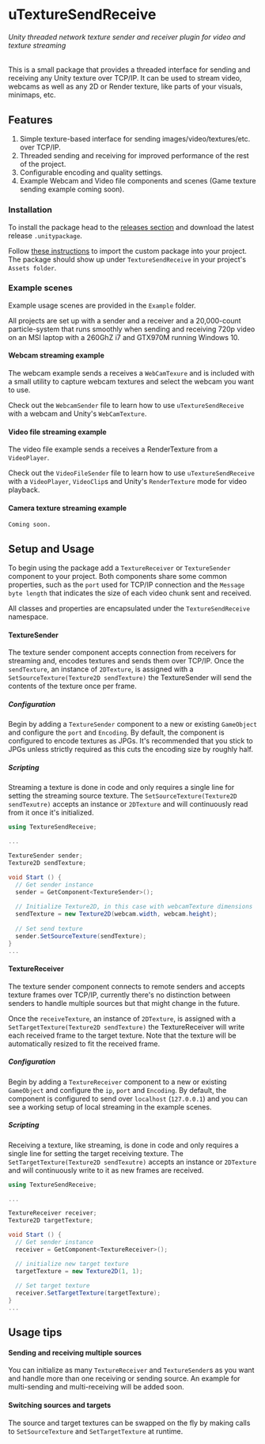 # uTextureSendReceive
###### Unity threaded network texture sender and receiver plugin for video and texture streaming

This is a small package that provides a threaded interface for sending and receiving any Unity texture over TCP/IP.
It can be used to stream video, webcams as well as any 2D or Render texture, like parts of your visuals, minimaps, etc.

## Features
1. Simple texture-based interface for sending images/video/textures/etc. over TCP/IP.
2. Threaded sending and receiving for improved performance of the rest of the project.
3. Configurable encoding and quality settings.
4. Example Webcam and Video file components and scenes (Game texture sending example coming soon).

### Installation
To install the package head to the [releases section](https://github.com/BarakChamo/uTextureSendReceive/releases) and download the latest release `.unitypackage`.

Follow [these instructions](https://docs.unity3d.com/Manual/AssetPackages.html) to import the custom package into your project.
The package should show up under `TextureSendReceive` in your project's `Assets folder`.

### Example scenes
Example usage scenes are provided in the `Example` folder.

All projects are set up with a sender and a receiver and a 20,000-count particle-system that runs smoothly when sending and receiving 720p video on an MSI laptop with a 260GhZ i7 and GTX970M running Windows 10. 

#### Webcam streaming example
The webcam example sends a receives a `WebCamTexure` and is included with a small utility to capture webcam textures and select the webcam you want to use.

Check out the `WebcamSender` file to learn how to use `uTextureSendReceive` with a webcam and Unity's `WebCamTexture`.

#### Video file streaming example
The video file example sends a receives a RenderTexture from a `VideoPlayer`.

Check out the `VideoFileSender` file to learn how to use `uTextureSendReceive` with a `VideoPlayer`, `VideoClip`s and Unity's `RenderTexture` mode for video playback.

#### Camera texture streaming example
`Coming soon.`

## Setup and Usage
To begin using the package add a `TextureReceiver` or `TextureSender` component to your project.
Both components share some common properties, such as the `port` used for TCP/IP connection and the `Message byte length` that indicates the size of each video chunk sent and received.

All classes and properties are encapsulated under the `TextureSendReceive` namespace. 

#### TextureSender
The texture sender component accepts connection from receivers for streaming and, encodes textures and sends them over TCP/IP.
Once the `sendTexture`, an instance of `2DTexture`, is assigned with a `SetSourceTexture(Texture2D sendTexture)` the TextureSender
will send the contents of the texture once per frame.

##### Configuration
Begin by adding a `TextureSender` component to a new or existing `GameObject` and configure the `port` and `Encoding`. By default, the component is configured to encode textures as JPGs. It's recommended that you stick to JPGs unless strictly required as this cuts the encoding size by roughly half.

##### Scripting
Streaming a texture is done in code and only requires a single line for setting the streaming source texture.
The `SetSourceTexture(Texture2D sendTexutre)` accepts an instance or `2DTexture` and will continuously read from it once it's initialized.

```c#
using TextureSendReceive;

...

TextureSender sender;
Texture2D sendTexture;

void Start () {
  // Get sender instance
  sender = GetComponent<TextureSender>();
  
  // Initialize Texture2D, in this case with webcamTexture dimensions
  sendTexture = new Texture2D(webcam.width, webcam.height);
  
  // Set send texture
  sender.SetSourceTexture(sendTexture);
}
...
```

#### TextureReceiver
The texture sender component connects to remote senders and accepts texture frames over TCP/IP, currently there's no distinction between senders to handle multiple sources but that might change in the future.

Once the `receiveTexture`, an instance of `2DTexture`, is assigned with a `SetTargetTexture(Texture2D sendTexture)` the TextureReceiver
will write each received frame to the target texture. Note that the texture will be automatically resized to fit the received frame.

##### Configuration
Begin by adding a `TextureReceiver` component to a new or existing `GameObject` and configure the `ip`, `port` and `Encoding`. By default, the component is configured to send over `localhost` (`127.0.0.1`) and you can see a working setup of local streaming in the example scenes.

##### Scripting
Receiving a texture, like streaming, is done in code and only requires a single line for setting the target receiving texture.
The `SetTargetTexture(Texture2D sendTexutre)` accepts an instance or `2DTexture` and will continuously write to it as new frames are received.

```c#
using TextureSendReceive;

...

TextureReceiver receiver;
Texture2D targetTexture;

void Start () {
  // Get sender instance
  receiver = GetComponent<TextureReceiver>();

  // initialize new target texture
  targetTexture = new Texture2D(1, 1);
			
  // Set target texture
  receiver.SetTargetTexture(targetTexture);
}
...
```

## Usage tips
#### Sending and receiving multiple sources
You can initialize as many `TextureReceiver` and `TextureSender`s as you want and handle more than one receiving or sending source.
An example for multi-sending and multi-receiving will be added soon.

#### Switching sources and targets
The source and target textures can be swapped on the fly by making calls to `SetSourceTexture` and `SetTargetTexture` at runtime.
